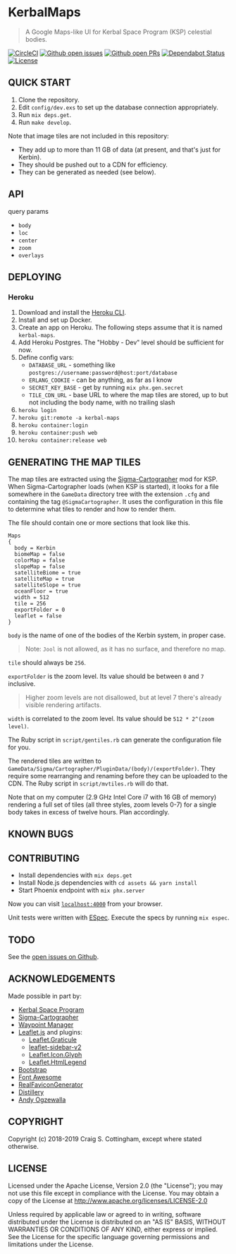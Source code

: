 # KerbalMaps

> A Google Maps-like UI for Kerbal Space Program (KSP) celestial bodies.

[![CircleCI](https://img.shields.io/circleci/project/github/FiniteMonkeys/kerbal-maps.svg?style=flat)](https://circleci.com/gh/FiniteMonkeys/kerbal-maps)
[![Github open issues](https://img.shields.io/github/issues/FiniteMonkeys/kerbal-maps.svg?style=flat)](https://github.com/FiniteMonkeys/kerbal-maps/issues)
[![Github open PRs](https://img.shields.io/github/issues-pr/FiniteMonkeys/kerbal-maps.svg?style=flat)](https://github.com/FiniteMonkeys/kerbal-maps/pulls)
[![Dependabot Status](https://api.dependabot.com/badges/status?host=github&repo=FiniteMonkeys/kerbal-maps)](https://dependabot.com)
[![License](https://img.shields.io/github/license/FiniteMonkeys/kerbal-maps.svg)](https://github.com/FiniteMonkeys/kerbal-maps/blob/master/LICENSE)

## QUICK START

  1. Clone the repository.
  2. Edit `config/dev.exs` to set up the database connection appropriately.
  3. Run `mix deps.get`.
  4. Run `make develop`.

Note that image tiles are not included in this repository:

  * They add up to more than 11 GB of data (at present, and that's just for Kerbin).
  * They should be pushed out to a CDN for efficiency.
  * They can be generated as needed (see below).

## API

query params

  * `body`
  * `loc`
  * `center`
  * `zoom`
  * `overlays`

## DEPLOYING

### Heroku

   1. Download and install the [Heroku CLI](https://devcenter.heroku.com/articles/heroku-command-line).
   2. Install and set up Docker.
   3. Create an app on Heroku. The following steps assume that it is named `kerbal-maps`.
   4. Add Heroku Postgres. The "Hobby - Dev" level should be sufficient for now.
   5. Define config vars:
      * `DATABASE_URL` - something like `postgres://username:password@host:port/database`
      * `ERLANG_COOKIE` - can be anything, as far as I know
      * `SECRET_KEY_BASE` - get by running `mix phx.gen.secret`
      * `TILE_CDN_URL` - base URL to where the map tiles are stored, up to but not including the body name, with no trailing slash
   6. `heroku login`
   7. `heroku git:remote -a kerbal-maps`
   8. `heroku container:login`
   9. `heroku container:push web`
  10. `heroku container:release web`

## GENERATING THE MAP TILES

The map tiles are extracted using the [Sigma-Cartographer]() mod for KSP.
When Sigma-Cartographer loads (when KSP is started), it looks for a file
somewhere in the `GameData` directory tree with the extension `.cfg` and
containing the tag `@SigmaCartographer`. It uses the configuration in this file
to determine what tiles to render and how to render them.

The file should contain one or more sections that look like this.

```
Maps
{
  body = Kerbin
  biomeMap = false
  colorMap = false
  slopeMap = false
  satelliteBiome = true
  satelliteMap = true
  satelliteSlope = true
  oceanFloor = true
  width = 512
  tile = 256
  exportFolder = 0
  leaflet = false
}
```

`body` is the name of one of the bodies of the Kerbin system, in proper case.

> Note: `Jool` is not allowed, as it has no surface, and therefore no map.

`tile` should always be `256`.

`exportFolder` is the zoom level. Its value should be between `0` and `7` inclusive.

> Higher zoom levels are not disallowed, but at level 7 there's already visible
> rendering artifacts.

`width` is correlated to the zoom level. Its value should be `512 * 2^(zoom level)`.

The Ruby script in `script/gentiles.rb` can generate the configuration file for you.

The rendered tiles are written to `GameData/Sigma/Cartographer/PluginData/(body)/(exportFolder)`.
They require some rearranging and renaming before they can be uploaded to the CDN.
The Ruby script in `script/mvtiles.rb` will do that.

Note that on my computer (2.9 GHz Intel Core i7 with 16 GB of memory) rendering a full
set of tiles (all three styles, zoom levels 0-7) for a single body takes in excess
of twelve hours. Plan accordingly.

## KNOWN BUGS

## CONTRIBUTING

  * Install dependencies with `mix deps.get`
  * Install Node.js dependencies with `cd assets && yarn install`
  * Start Phoenix endpoint with `mix phx.server`

Now you can visit [`localhost:4000`](http://localhost:4000) from your browser.

Unit tests were written with [ESpec](https://github.com/antonmi/espec).
Execute the specs by running `mix espec`.

## TODO

See the [open issues on Github](https://github.com/FiniteMonkeys/kerbal-maps/issues).

## ACKNOWLEDGEMENTS

Made possible in part by:

* [Kerbal Space Program](https://www.kerbalspaceprogram.com/)
* [Sigma-Cartographer](https://github.com/Sigma88/Sigma-Cartographer)
* [Waypoint Manager](https://github.com/jrossignol/WaypointManager)
* [Leaflet.js](https://leafletjs.com) and plugins:
  * [Leaflet.Graticule](https://github.com/Leaflet/Leaflet.Graticule)
  * [leaflet-sidebar-v2](https://github.com/nickpeihl/leaflet-sidebar-v2)
  * [Leaflet.Icon.Glyph](https://github.com/Leaflet/Leaflet.Icon.Glyph)
  * [Leaflet.HtmlLegend](https://github.com/consbio/Leaflet.HtmlLegend)
* [Bootstrap](https://getbootstrap.com)
* [Font Awesome](https://fontawesome.com)
* [RealFaviconGenerator](https://realfavicongenerator.net/)
* [Distillery](https://hexdocs.pm/distillery/)
* [Andy Ogzewalla](https://github.com/WizardOfOgz)

## COPYRIGHT

Copyright (c) 2018-2019 Craig S. Cottingham, except where stated otherwise.

## LICENSE

Licensed under the Apache License, Version 2.0 (the "License");
you may not use this file except in compliance with the License.
You may obtain a copy of the License at http://www.apache.org/licenses/LICENSE-2.0

Unless required by applicable law or agreed to in writing,
software distributed under the License is distributed on an "AS IS" BASIS,
WITHOUT WARRANTIES OR CONDITIONS OF ANY KIND, either express or implied.
See the License for the specific language governing permissions
and limitations under the License.
